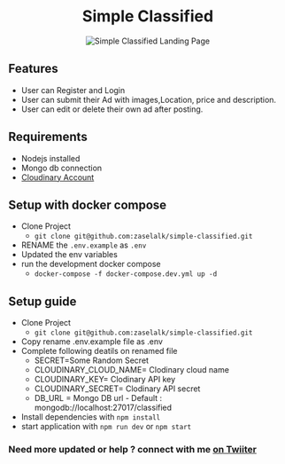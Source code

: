<div align="center">
  <h1>Simple Classified</h1>
   <img
      src="https://pbs.twimg.com/media/FM4wCJ0VEAAsOT0?format=jpg&name=large"
      alt="Simple Classified Landing Page"/>
</div>

## Features

- User can Register and Login
- User can submit their Ad with images,Location, price and description.
- User can edit or delete their own ad after posting.

## Requirements

- Nodejs installed
- Mongo db connection
- <a href= "https://cloudinary.com/invites/lpov9zyyucivvxsnalc5/dl7ux4wyyctegpw106ox?t=default">Cloudinary Account</a>

## Setup with docker compose

- Clone Project
  - `git clone git@github.com:zaselalk/simple-classified.git`
- RENAME the `.env.example` as `.env`
- Updated the env variables
- run the development docker compose
  - `docker-compose -f docker-compose.dev.yml up -d`

## Setup guide

- Clone Project
  - `git clone git@github.com:zaselalk/simple-classified.git`
- Copy rename .env.example file as .env
- Complete following deatils on renamed file
  - SECRET=Some Random Secret
  - CLOUDINARY_CLOUD_NAME= Clodinary cloud name
  - CLOUDINARY_KEY= Clodinary API key
  - CLOUDINARY_SECRET= Clodinary API secret
  - DB_URL = Mongo DB url - Default : mongodb://localhost:27017/classified
- Install dependencies with `npm install`
- start application with `npm run dev` or `npm start`

### Need more updated or help ? connect with me <a href= "https://twitter.com/zaselalk">on Twiiter</a>
